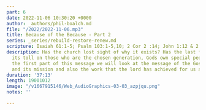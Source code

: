 ```yaml
---
part: 6
date: 2022-11-06 10:30:20 +0000
author: _authors/phil-boalch.md
file: "/2022/2022-11-06.mp3"
title: Because of the Because - Part 2
series: _series/rebuild-restore-renew.md
scripture: Isaiah 61:1-5; Psalm 103:1-5,10; 2 Cor 2 :14; John 1:12 & 2 Cor 6:16
description: Has the church lost sight of why it exists? Has the last few years taken
  its toll on those who are the chosen generation, Gods own special people? During
  the first part of this message we will look at the message of the Gospel, its benefits
  and its mission and also the work that the lord has achieved for us and in us.
duration: '37:13'
length: 19001012
image: "/v1667915146/Web_AudioGraphics-03-03_azpjqu.png"
notes: ''

---
```

